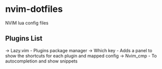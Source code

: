 # nvim-dotfiles
NVIM lua config files

## Plugins List
-> Lazy.vim - Plugins package manager
-> Which key - Adds a panel to show the shortcuts for each plugin and mapped config
-> Nvim_cmp - To autocompletion and show snippets
